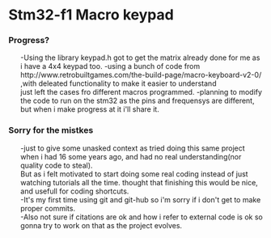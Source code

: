 <h1> Stm32-f1 Macro keypad</h1>
  <h3>Progress?</h3>  
   <ul>
     -Using the library keypad.h got to get the matrix already done for me as i have a 4x4 keypad too.
     -using a bunch of code from  http://www.retrobuiltgames.com/the-build-page/macro-keyboard-v2-0/ ,with deleated functionality to make it easier to understand  <br> just left the cases fro different macros programmed.
     -planning to modify the code to run on the stm32 as the pins and frequensys are different, but when i make progress at it i'll share it.
    </ul> 
    <h3>Sorry for the mistkes</h3>
      <ul>
         -just to give some unasked context as tried doing this same project when i had 16 some years ago, and had no real understanding(nor quality code to steal).  <br>But as i felt motivated to start doing some real coding instead of just watching tutorials all the time. thought that finishing this would be nice, and usefull for coding shortcuts.<br>
         -It's my first time using git and git-hub so i'm sorry if i don't get to make proper commits.<br>
         -Also not sure if citations are ok and how i refer to external code is ok so gonna try to work on that as the project evolves.
        </ul>
 
